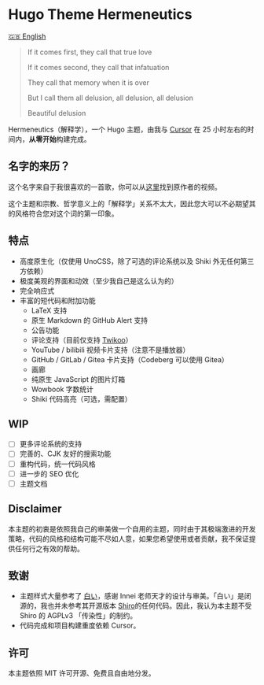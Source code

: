 # Hugo Theme Hermeneutics

[🇬🇧 English](./README.md)

> If it comes first, they call that true love
>
> If it comes second, they call that infatuation
>
> They call that memory when it is over
>
> But I call them all delusion, all delusion, all delusion
>
> Beautiful delusion

Hermeneutics（解释学），一个 Hugo 主题，由我与 [Cursor](https://www.cursor.com) 在 25 小时左右的时间内，**从零开始**构建完成。

## 名字的来历？

这个名字来自于我很喜欢的一首歌，你可以从[这里](https://www.bilibili.com/video/BV18S4y1v7gV/)找到原作者的视频。

这个主题和宗教、哲学意义上的「解释学」关系不太大，因此您大可以不必期望其的风格符合您对这个词的第一印象。

## 特点

- 高度原生化（仅使用 UnoCSS，除了可选的评论系统以及 Shiki 外无任何第三方依赖）
- 极度美观的界面和动效（至少我自己是这么认为的）
- 完全响应式
- 丰富的短代码和附加功能
    - LaTeX 支持
    - 原生 Markdown 的 GitHub Alert 支持
    - 公告功能
    - 评论支持（目前仅支持 [Twikoo](https://twikoo.js.org)）
    - YouTube / bilibili 视频卡片支持（注意不是播放器）
    - GitHub / GitLab / Gitea 卡片支持（Codeberg 可以使用 Gitea）
    - 画廊
    - 纯原生 JavaScript 的图片灯箱
    - Wowbook 字数统计
    - Shiki 代码高亮（可选，需配置）

## WIP

- [ ] 更多评论系统的支持
- [ ] 完善的、CJK 友好的搜索功能
- [ ] 重构代码，统一代码风格
- [ ] 进一步的 SEO 优化
- [ ] 主题文档

## Disclaimer

本主题的初衷是依照我自己的审美做一个自用的主题，同时由于其极端激进的开发策略，代码的风格和结构可能不尽如人意，如果您希望使用或者贡献，我不保证提供任何行之有效的帮助。

## 致谢

- 主题样式大量参考了 [白い](https://innei.in)，感谢 Innei 老师天才的设计与审美。「白い」是闭源的，我也并未参考其开源版本 [Shiro](https://github.com/innei/Shiro)的任何代码。因此，我认为本主题不受 Shiro 的 AGPLv3 「传染性」的制约。
- 代码完成和项目构建重度依赖 Cursor。

## 许可

本主题依照 MIT 许可开源、免费且自由地分发。